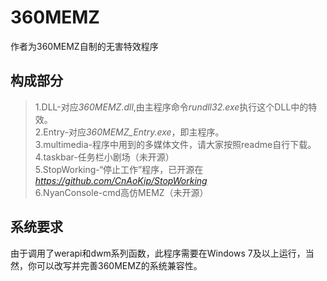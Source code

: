 # 360MEMZ
作者为360MEMZ自制的无害特效程序
## 构成部分
> 1.DLL-对应*360MEMZ.dll*,由主程序命令*rundll32.exe*执行这个DLL中的特效。  
> 2.Entry-对应*360MEMZ_Entry.exe*，即主程序。  
> 3.multimedia-程序中用到的多媒体文件，请大家按照readme自行下载。  
> 4.taskbar-任务栏小剧场（未开源）  
> 5.StopWorking-“停止工作”程序，已开源在*https://github.com/CnAoKip/StopWorking*  
> 6.NyanConsole-cmd高仿MEMZ（未开源）  
## 系统要求
由于调用了werapi和dwm系列函数，此程序需要在Windows 7及以上运行，当然，你可以改写并完善360MEMZ的系统兼容性。
